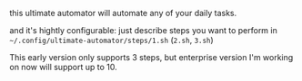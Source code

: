 this ultimate automator will automate any of your daily tasks.

and it's hightly configurable:
just describe steps you want to perform in
`~/.config/ultimate-automator/steps/1.sh` (`2.sh`, `3.sh`)

This early version only supports 3 steps,
but enterprise version I'm working on now will support up to 10.
